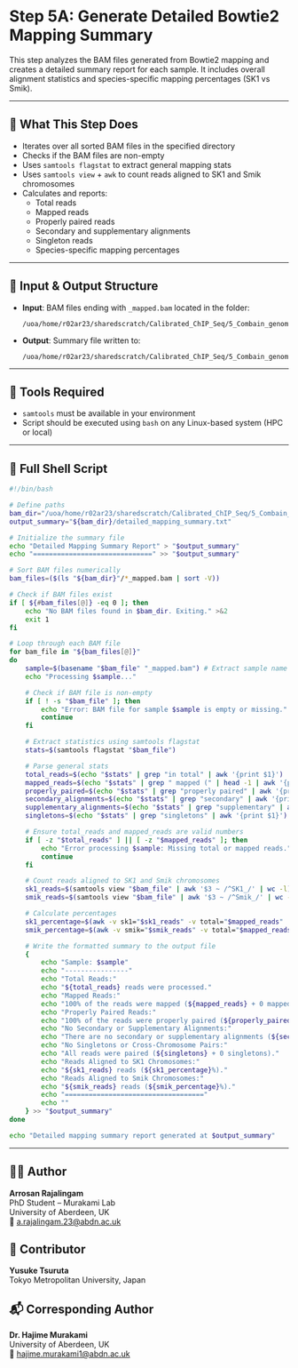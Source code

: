 # Step 5A: Generate Detailed Bowtie2 Mapping Summary

This step analyzes the BAM files generated from Bowtie2 mapping and creates a detailed summary report for each sample. It includes overall alignment statistics and species-specific mapping percentages (SK1 vs Smik).

---

## 📌 What This Step Does

- Iterates over all sorted BAM files in the specified directory
- Checks if the BAM files are non-empty
- Uses `samtools flagstat` to extract general mapping stats
- Uses `samtools view` + `awk` to count reads aligned to SK1 and Smik chromosomes
- Calculates and reports:
  - Total reads
  - Mapped reads
  - Properly paired reads
  - Secondary and supplementary alignments
  - Singleton reads
  - Species-specific mapping percentages

---

## 📁 Input & Output Structure

- **Input**: BAM files ending with `_mapped.bam` located in the folder:
  ```
  /uoa/home/r02ar23/sharedscratch/Calibrated_ChIP_Seq/5_Combain_genome_mapping_output/
  ```

- **Output**: Summary file written to:
  ```
  /uoa/home/r02ar23/sharedscratch/Calibrated_ChIP_Seq/5_Combain_genome_mapping_output/detailed_mapping_summary.txt
  ```

---

## 🧪 Tools Required

- `samtools` must be available in your environment
- Script should be executed using `bash` on any Linux-based system (HPC or local)

---

## 📜 Full Shell Script

```bash
#!/bin/bash

# Define paths
bam_dir="/uoa/home/r02ar23/sharedscratch/Calibrated_ChIP_Seq/5_Combain_genome_mapping_output"
output_summary="${bam_dir}/detailed_mapping_summary.txt"

# Initialize the summary file
echo "Detailed Mapping Summary Report" > "$output_summary"
echo "==============================" >> "$output_summary"

# Sort BAM files numerically
bam_files=($(ls "${bam_dir}"/*_mapped.bam | sort -V))

# Check if BAM files exist
if [ ${#bam_files[@]} -eq 0 ]; then
    echo "No BAM files found in $bam_dir. Exiting." >&2
    exit 1
fi

# Loop through each BAM file
for bam_file in "${bam_files[@]}"
do
    sample=$(basename "$bam_file" "_mapped.bam") # Extract sample name
    echo "Processing $sample..."

    # Check if BAM file is non-empty
    if [ ! -s "$bam_file" ]; then
        echo "Error: BAM file for sample $sample is empty or missing." >> "$output_summary"
        continue
    fi

    # Extract statistics using samtools flagstat
    stats=$(samtools flagstat "$bam_file")

    # Parse general stats
    total_reads=$(echo "$stats" | grep "in total" | awk '{print $1}')
    mapped_reads=$(echo "$stats" | grep " mapped (" | head -1 | awk '{print $1}')
    properly_paired=$(echo "$stats" | grep "properly paired" | awk '{print $1}')
    secondary_alignments=$(echo "$stats" | grep "secondary" | awk '{print $1}')
    supplementary_alignments=$(echo "$stats" | grep "supplementary" | awk '{print $1}')
    singletons=$(echo "$stats" | grep "singletons" | awk '{print $1}')

    # Ensure total_reads and mapped_reads are valid numbers
    if [ -z "$total_reads" ] || [ -z "$mapped_reads" ]; then
        echo "Error processing $sample: Missing total or mapped reads." >> "$output_summary"
        continue
    fi

    # Count reads aligned to SK1 and Smik chromosomes
    sk1_reads=$(samtools view "$bam_file" | awk '$3 ~ /^SK1_/' | wc -l)
    smik_reads=$(samtools view "$bam_file" | awk '$3 ~ /^Smik_/' | wc -l)

    # Calculate percentages
    sk1_percentage=$(awk -v sk1="$sk1_reads" -v total="$mapped_reads" 'BEGIN { if (total > 0) printf "%.2f", (sk1 / total) * 100; else print "0.00" }')
    smik_percentage=$(awk -v smik="$smik_reads" -v total="$mapped_reads" 'BEGIN { if (total > 0) printf "%.2f", (smik / total) * 100; else print "0.00" }')

    # Write the formatted summary to the output file
    {
        echo "Sample: $sample"
        echo "----------------"
        echo "Total Reads:"
        echo "${total_reads} reads were processed."
        echo "Mapped Reads:"
        echo "100% of the reads were mapped (${mapped_reads} + 0 mapped)."
        echo "Properly Paired Reads:"
        echo "100% of the reads were properly paired (${properly_paired} + 0 properly paired)."
        echo "No Secondary or Supplementary Alignments:"
        echo "There are no secondary or supplementary alignments (${secondary_alignments} + 0 secondary, ${supplementary_alignments} + 0 supplementary)."
        echo "No Singletons or Cross-Chromosome Pairs:"
        echo "All reads were paired (${singletons} + 0 singletons)."
        echo "Reads Aligned to SK1 Chromosomes:"
        echo "${sk1_reads} reads (${sk1_percentage}%)."
        echo "Reads Aligned to Smik Chromosomes:"
        echo "${smik_reads} reads (${smik_percentage}%)."
        echo "==================================="
        echo ""
    } >> "$output_summary"
done

echo "Detailed mapping summary report generated at $output_summary"
```

---

## 👨‍🔬 Author

**Arrosan Rajalingam**  
PhD Student – Murakami Lab  
University of Aberdeen, UK  
📧 a.rajalingam.23@abdn.ac.uk

## 🤝 Contributor

**Yusuke Tsuruta**  
Tokyo Metropolitan University, Japan

## 📬 Corresponding Author

**Dr. Hajime Murakami**  
University of Aberdeen, UK  
📧 hajime.murakami1@abdn.ac.uk